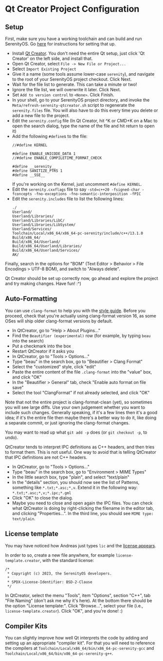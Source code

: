 # Qt Creator Project Configuration

## Setup

First, make sure you have a working toolchain and can build and run SerenityOS. Go [here](BuildInstructions.md) for instructions for setting that up.

* Install [Qt Creator](https://www.qt.io/offline-installers). You don't need the entire Qt setup, just click 'Qt Creator' on the left side, and install that.
* Open Qt Creator, select `File -> New File or Project...`
* Select `Import Existing Project`
* Give it a name (some tools assume lower-case `serenity`), and navigate to the root of your SerenityOS project checkout. Click Next.
* Wait for the file list to generate. This can take a minute or two!
* Ignore the file list, we will overwrite it later. Click Next.
* Set `Add to version control` to `<None>`. Click Finish.
* In your shell, go to your SerenityOS project directory, and invoke the `Meta/refresh-serenity-qtcreator.sh` script to regenerate the `serenity.files` file. You will also have to do this every time you delete or add a new file to the project.
* Edit the `serenity.config` file (In Qt Creator, hit ^K or CMD+K on a Mac to open the search dialog, type the name of the file and hit return to open it)
* Add the following `#define`s to the file:
    ```
    //#define KERNEL

    #define ENABLE_UNICODE_DATA 1
    //#define ENABLE_COMPILETIME_FORMAT_CHECK

    #define __serenity__
    #define SANITIZE_PTRS 1
    #define __SSE__
    ```
    If you're working on the Kernel, just uncomment `#define KERNEL`.
* Edit the `serenity.cxxflags` file to say `-std=c++20 -fsigned-char -fconcepts -fno-exceptions -fno-semantic-interposition -fPIC`
* Edit the `serenity.includes` file to list the following lines:
    ```
    ./
    Userland/
    Userland/Libraries/
    Userland/Libraries/LibC/
    Userland/Libraries/LibSystem/
    Userland/Services/
    Toolchain/Local/x86_64/x86_64-pc-serenity/include/c++/13.1.0
    Build/x86_64/
    Build/x86_64/Userland/
    Build/x86_64/Userland/Libraries/
    Build/x86_64/Userland/Services/
    AK/
    ```

Finally, search in the options for "BOM" (Text Editor > Behavior > File Encodings > UTF-8 BOM), and switch to "Always delete".

Qt Creator should be set up correctly now, go ahead and explore the project and try making changes. Have fun! :^)

## Auto-Formatting

You can use `clang-format` to help you with the [style guide](CodingStyle.md). Before you proceed, check that you're actually using clang-format version 16, as some OSes will ship older clang-format versions by default.

- In QtCreator, go to "Help > About Plugins…"
- Find the `Beautifier (experimental)` row (for example, by typing `beau` into the search)
- Put a checkmark into the box
- Restart QtCreator if it asks you
- In QtCreator, go to "Tools > Options…"
- Type "beau" in the search box, go to "Beautifier > Clang Format"
- Select the "customized" style, click "edit"
- Paste the entire content of the file `.clang-format` into the "value" box, and click "OK"
- In the "Beautifier > General" tab, check "Enable auto format on file save"
- Select the tool "ClangFormat" if not already selected, and click "OK"

Note that not the entire project is clang-format-clean (yet), so sometimes you will see large diffs.
Use your own judgement whether you want to include such changes. Generally speaking, if it's a few lines then it's a good idea; if it's the entire file then maybe there's a better way to do it, like doing a separate commit, or just ignoring the clang-format changes.

You may want to read up what `git add -p` does (or `git checkout -p`, to undo).

QtCreator tends to interpret IPC definitions as C++ headers, and then tries to format them. This is not useful. One way to avoid that is telling QtCreator that IPC definitions are not C++ headers.
- In QtCreator, go to "Tools > Options…"
- Type "beau" in the search box, go to "Environment > MIME Types"
- In the little search box, type "plain", and select "text/plain"
- In the "details" section, you should now see the list of Patterns, something like `*.txt;*.asc;*,v`. Extend it in the following way: `*.txt;*.asc;*,v;*.ipc;*.gml`
- Click "OK" to close the dialog.
- Maybe you need to close and open again the IPC files. You can check what QtCreator is doing by right-clicking the filename in the editor tab, and clicking "Properties...". In the third line, you should see `MIME type: text/plain`.

## License template

You may have noticed how Andreas just types `lic` and the [license appears](https://youtu.be/i0J6J1Twwyo?t=346).

In order to so, create a new file anywhere, for example `license-template.creator`, with the standard license:

```
/*
 * Copyright (c) 2023, the SerenityOS developers.
 *
 * SPDX-License-Identifier: BSD-2-Clause
 */
```

In QtCreator, select the menu "Tools", item "Options", section "C++", tab
"File Naming" (don't ask me why it's here). At the bottom there should be the
option "License template:". Click "Browse…", select your file (i.e.,
`license-template.creator`). Click "OK", and you're done! :)

## Compiler Kits

You can slightly improve how well Qt interprets the code by adding and setting up an appropriate "compiler kit".
For that you will need to reference the compilers at `Toolchain/Local/x86_64/bin/x86_64-pc-serenity-gcc` and `Toolchain/Local/x86_64/bin/x86_64-pc-serenity-g++`.
